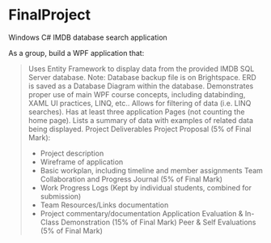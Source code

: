 # FinalProject
Windows C# IMDB database search application

As a group, build a WPF application that:
> Uses Entity Framework to display data from the provided IMDB SQL Server database.
> Note: Database backup file is on Brightspace. ERD is saved as a Database Diagram within the
database.
> Demonstrates proper use of main WPF course concepts, including databinding, XAML UI
practices, LINQ, etc..
> Allows for filtering of data (i.e. LINQ searches).
> Has at least three application Pages (not counting the home page).
> Lists a summary of data with examples of related data being displayed.
Project Deliverables
> Project Proposal (5% of Final Mark):
>* Project description
>* Wireframe of application
>* Basic workplan, including timeline and member assignments
> Team Collaboration and Progress Journal (5% of Final Mark)
>* Work Progress Logs (Kept by individual students, combined for submission)
>* Team Resources/Links documentation
>* Project commentary/documentation
> Application Evaluation & In-Class Demonstration (15% of Final Mark)
> Peer & Self Evaluations (5% of Final Mark)
